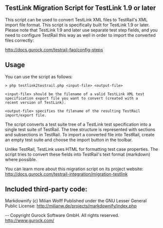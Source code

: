 TestLink Migration Script for TestLink 1.9 or later
---------------------------------------------------

This script can be used to convert TestLink XML files to TestRail's
XML import file format. This script is specifically built for 
TestLink 1.9 or later. Please note that TestLink 1.9 and later
use separate test step fields, and you need to configure TestRail
this way as well in order to import the converted files correctly:

http://docs.gurock.com/testrail-faq/config-steps

Usage
-----

You can use the script as follows:

    > php testlink2testrail.php <input-file> <output-file>

    <input-file> should be the filename of a valid TestLink XML test
    specification export file you want to convert (created with a
    recent version of TestLink).

    <output-file> specifies the filename of the resulting TestRail
    import/export file.

The script converts a test suite tree of a TestLink test specification
into a single test suite of TestRail. The tree structure is represented
with sections and subsections in TestRail. To import a converted file
into TestRail, create an empty test suite and choose the import button
in the toolbar.

Unlike TestRail, TestLink uses HTML for formatting test case properties.
The script tries to convert these fields into TestRail's text format
(markdown) where possible.

You can learn more about this migration script on its project website:
http://docs.gurock.com/testrail-integration/migration-testlink

Included third-party code:
--------------------------

Markdownify (c) Milian Wolff
Published under the GNU Lesser General Public License:
http://milianw.de/projects/markdownify/index.php

-- 
Copyright Gurock Software GmbH. All rights reserved.
http://www.gurock.com/
